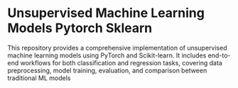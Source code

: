 # Unsupervised Machine Learning Models Pytorch Sklearn
This repository provides a comprehensive implementation of unsupervised machine learning models using PyTorch and Scikit-learn. It includes end-to-end workflows for both classification and regression tasks, covering data preprocessing, model training, evaluation, and comparison between traditional ML models
